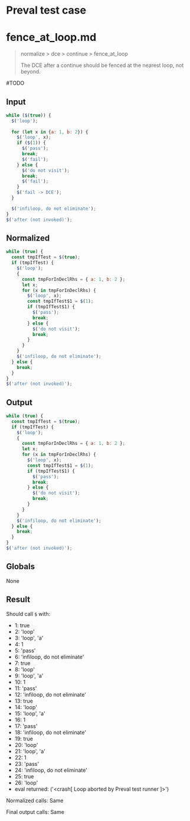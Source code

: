 # Preval test case

# fence_at_loop.md

> normalize > dce > continue > fence_at_loop
>
> The DCE after a continue should be fenced at the nearest loop, not beyond.

#TODO

## Input

`````js filename=intro
while ($(true)) {
  $('loop');
  
  for (let x in {a: 1, b: 2}) {
    $('loop', x);
    if ($(1)) {
      $('pass');
      break;
      $('fail');
    } else {
      $('do not visit');
      break;
      $('fail');
    }
    $('fail -> DCE');
  }

  $('infiloop, do not eliminate');
}
$('after (not invoked)');
`````

## Normalized

`````js filename=intro
while (true) {
  const tmpIfTest = $(true);
  if (tmpIfTest) {
    $('loop');
    {
      const tmpForInDeclRhs = { a: 1, b: 2 };
      let x;
      for (x in tmpForInDeclRhs) {
        $('loop', x);
        const tmpIfTest$1 = $(1);
        if (tmpIfTest$1) {
          $('pass');
          break;
        } else {
          $('do not visit');
          break;
        }
      }
    }
    $('infiloop, do not eliminate');
  } else {
    break;
  }
}
$('after (not invoked)');
`````

## Output

`````js filename=intro
while (true) {
  const tmpIfTest = $(true);
  if (tmpIfTest) {
    $('loop');
    {
      const tmpForInDeclRhs = { a: 1, b: 2 };
      let x;
      for (x in tmpForInDeclRhs) {
        $('loop', x);
        const tmpIfTest$1 = $(1);
        if (tmpIfTest$1) {
          $('pass');
          break;
        } else {
          $('do not visit');
          break;
        }
      }
    }
    $('infiloop, do not eliminate');
  } else {
    break;
  }
}
$('after (not invoked)');
`````

## Globals

None

## Result

Should call `$` with:
 - 1: true
 - 2: 'loop'
 - 3: 'loop', 'a'
 - 4: 1
 - 5: 'pass'
 - 6: 'infiloop, do not eliminate'
 - 7: true
 - 8: 'loop'
 - 9: 'loop', 'a'
 - 10: 1
 - 11: 'pass'
 - 12: 'infiloop, do not eliminate'
 - 13: true
 - 14: 'loop'
 - 15: 'loop', 'a'
 - 16: 1
 - 17: 'pass'
 - 18: 'infiloop, do not eliminate'
 - 19: true
 - 20: 'loop'
 - 21: 'loop', 'a'
 - 22: 1
 - 23: 'pass'
 - 24: 'infiloop, do not eliminate'
 - 25: true
 - 26: 'loop'
 - eval returned: ('<crash[ Loop aborted by Preval test runner ]>')

Normalized calls: Same

Final output calls: Same
